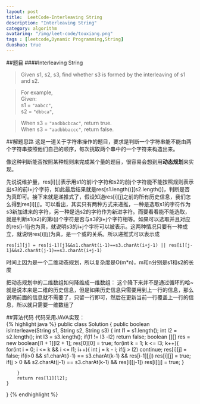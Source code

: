 ```yaml
---
layout: post
title:  LeetCode-Interleaving String
description: "Interleaving String"
category: algorithm
avatarimg: "/img/leet-code/touxiang.png"
tags : [leetcode,Dynamic Programming,String]
duoshuo: true
---
```

##题目
####Interleaving String
>Given s1, s2, s3, find whether s3 is formed by the interleaving of s1 and s2.

>For example,    
>Given:     
>s1 = `"aabcc"`,     
>s2 = `"dbbca"`,    

>When s3 = `"aadbbcbcac"`, return true.     
>When s3 = `"aadbbbaccc"`, return false.

<!-- more -->
	
##解题思路
这是一道关于字符串操作的题目，要求是判断一个字符串能不能由两个字符串按照他们自己的顺序，每次挑取两个串中的一个字符来构造出来。
   
像这种判断能否按照某种规则来完成某个量的题目，很容易会想到用**动态规划**来实现。  
  
先说说维护量，res[i][j]表示用s1的前i个字符和s2的前j个字符能不能按照规则表示出s3的前i+j个字符，如此最后结果就是res[s1.length()][s2.length()]，判断是否为真即可。接下来就是递推式了，假设知道res[i][j]之前的所有历史信息，我们怎么得到res[i][j]。可以看出，其实只有两种方式来递推，一种是选取s1的字符作为s3新加进来的字符，另一种是选s2的字符作为新进字符。而要看看能不能选取，就是判断s1(s2)的第i(j)个字符是否与s3的i+j个字符相等。如果可以选取并且对应的res[i-1][j](res[i][j-1])也为真，就说明s3的i+j个字符可以被表示。这两种情况只要有一种成立，就说明res[i][j]为真，是一个或的关系。所以递推式可以表示成

	res[i][j] = res[i-1][j]&&s1.charAt(i-1)==s3.charAt(i+j-1) || res[i][j-1]&&s2.charAt(j-1)==s3.charAt(i+j-1)

时间上因为是一个二维动态规划，所以复杂度是O(m*n)，m和n分别是s1和s2的长度

把动态规划中的二维数组如何降维成一维数组：
这个降下来并不是通过循环的哈~ 就是说本来是二维的历史信息，但是如果历史信息只需要用到上一行的信息，那么说明前面的信息就不需要了，只留一行即可，然后在更新当前一行覆盖上一行的信息，所以就只需要一维数组了

##算法代码
代码采用JAVA实现：    
{% highlight java %}
public class Solution {
    public boolean isInterleave(String s1, String s2, String s3) {
        int l1 = s1.length();
        int l2 = s2.length();
        int l3 = s3.length();
        if(l1 != l3 -l2)
            return false;
        boolean [][] res = new boolean[l1 + 1][l2 + 1];
        res[0][0] = true;
        for(int k = 1; k <= l3; k++){
            for(int i = 0; i <= k && i <= l1; i++){
                int j = k - i;
                if(j > l2)
                    continue;
                res[i][j] = false;
                if(i>0 && s1.charAt(i-1) == s3.charAt(k-1) && res[i-1][j])
                    res[i][j] = true;
                if(j > 0 && s2.charAt(j-1) == s3.charAt(k-1) && res[i][j-1])
                    res[i][j] = true;
            }
            
        }
        return res[l1][l2];
    }
}
{% endhighlight %}




